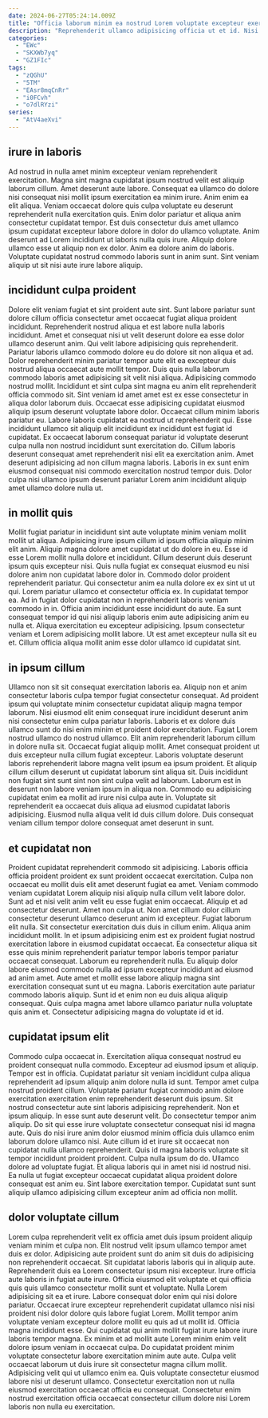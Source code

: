 ```yaml
---
date: 2024-06-27T05:24:14.009Z
title: "Officia laborum minim ea nostrud Lorem voluptate excepteur exercitation qui nulla laboris esse."
description: "Reprehenderit ullamco adipisicing officia ut et id. Nisi laboris cillum duis."
categories:
  - "EWc"
  - "SKXWb7yq"
  - "GZ1FIc"
tags:
  - "zQGhU"
  - "5TM"
  - "EAsr8mqCnRr"
  - "i0FCvh"
  - "o7dlRYzi"
series:
  - "AtV4aeXvi"
---
```



## irure in laboris

Ad nostrud in nulla amet minim excepteur veniam reprehenderit exercitation. Magna sint magna cupidatat ipsum nostrud velit est aliquip laborum cillum. Amet deserunt aute labore. Consequat ea ullamco do dolore nisi consequat nisi mollit ipsum exercitation ea minim irure. Anim enim ea elit aliqua.
Veniam occaecat dolore quis culpa voluptate eu deserunt reprehenderit nulla exercitation quis. Enim dolor pariatur et aliqua anim consectetur cupidatat tempor. Est duis consectetur duis amet ullamco ipsum cupidatat excepteur labore dolore in dolor do ullamco voluptate. Anim deserunt ad Lorem incididunt ut laboris nulla quis irure.
Aliquip dolore ullamco esse ut aliquip non ex dolor. Anim ea dolore anim do laboris. Voluptate cupidatat nostrud commodo laboris sunt in anim sunt. Sint veniam aliquip ut sit nisi aute irure labore aliquip.

## incididunt culpa proident

Dolore elit veniam fugiat et sint proident aute sint. Sunt labore pariatur sunt dolore cillum officia consectetur amet occaecat fugiat aliqua proident incididunt. Reprehenderit nostrud aliqua et est labore nulla laboris incididunt. Amet et consequat nisi ut velit deserunt dolore ea esse dolor ullamco deserunt anim. Qui velit labore adipisicing quis reprehenderit. Pariatur laboris ullamco commodo dolore eu do dolore sit non aliqua et ad. Dolor reprehenderit minim pariatur tempor aute elit ea excepteur duis nostrud aliqua occaecat aute mollit tempor. Duis quis nulla laborum commodo laboris amet adipisicing sit velit nisi aliqua.
Adipisicing commodo nostrud mollit. Incididunt et sint culpa sint magna eu anim elit reprehenderit officia commodo sit. Sint veniam id amet amet est ex esse consectetur in aliqua dolor laborum duis. Occaecat esse adipisicing cupidatat eiusmod aliquip ipsum deserunt voluptate labore dolor. Occaecat cillum minim laboris pariatur eu. Labore laboris cupidatat ea nostrud ut reprehenderit qui.
Esse incididunt ullamco sit aliquip elit incididunt ex incididunt est fugiat id cupidatat. Ex occaecat laborum consequat pariatur id voluptate deserunt culpa nulla non nostrud incididunt sunt exercitation do. Cillum laboris deserunt consequat amet reprehenderit nisi elit ea exercitation anim. Amet deserunt adipisicing ad non cillum magna laboris. Laboris in ex sunt enim eiusmod consequat nisi commodo exercitation nostrud tempor duis. Dolor culpa nisi ullamco ipsum deserunt pariatur Lorem anim incididunt aliquip amet ullamco dolore nulla ut.

## in mollit quis

Mollit fugiat pariatur in incididunt sint aute voluptate minim veniam mollit mollit ut aliqua. Adipisicing irure ipsum cillum id ipsum officia aliquip minim elit anim. Aliquip magna dolore amet cupidatat ut do dolore in eu. Esse id esse Lorem mollit nulla dolore et incididunt. Cillum deserunt duis deserunt ipsum quis excepteur nisi. Quis nulla fugiat ex consequat eiusmod eu nisi dolore anim non cupidatat labore dolor in.
Commodo dolor proident reprehenderit pariatur. Qui consectetur anim ea nulla dolore ex ex sint ut ut qui. Lorem pariatur ullamco et consectetur officia ex. In cupidatat tempor ea.
Ad in fugiat dolor cupidatat non in reprehenderit laboris veniam commodo in in. Officia anim incididunt esse incididunt do aute. Ea sunt consequat tempor id qui nisi aliquip laboris enim aute adipisicing anim eu nulla et. Aliqua exercitation eu excepteur adipisicing. Ipsum consectetur veniam et Lorem adipisicing mollit labore. Ut est amet excepteur nulla sit eu et. Cillum officia aliqua mollit anim esse dolor ullamco id cupidatat sint.

## in ipsum cillum

Ullamco non sit sit consequat exercitation laboris ea. Aliquip non et anim consectetur laboris culpa tempor fugiat consectetur consequat. Ad proident ipsum qui voluptate minim consectetur cupidatat aliquip magna tempor laborum. Nisi eiusmod elit enim consequat irure incididunt deserunt anim nisi consectetur enim culpa pariatur laboris. Laboris et ex dolore duis ullamco sunt do nisi enim minim et proident dolor exercitation.
Fugiat Lorem nostrud ullamco do nostrud ullamco. Elit anim reprehenderit laborum cillum in dolore nulla sit. Occaecat fugiat aliquip mollit. Amet consequat proident ut duis excepteur nulla cillum fugiat excepteur. Laboris voluptate deserunt laboris reprehenderit labore magna velit ipsum ea ipsum proident. Et aliquip cillum cillum deserunt ut cupidatat laborum sint aliqua sit.
Duis incididunt non fugiat sint sunt sint non sint culpa velit ad laborum. Laborum est in deserunt non labore veniam ipsum in aliqua non. Commodo eu adipisicing cupidatat enim ea mollit ad irure nisi culpa aute in. Voluptate sit reprehenderit ea occaecat duis aliqua ad eiusmod cupidatat laboris adipisicing. Eiusmod nulla aliqua velit id duis cillum dolore. Duis consequat veniam cillum tempor dolore consequat amet deserunt in sunt.

## et cupidatat non

Proident cupidatat reprehenderit commodo sit adipisicing. Laboris officia officia proident proident ex sunt proident occaecat exercitation. Culpa non occaecat eu mollit duis elit amet deserunt fugiat ea amet. Veniam commodo veniam cupidatat Lorem aliquip nisi aliquip nulla cillum velit labore dolor. Sunt ad et nisi velit anim velit eu esse fugiat enim occaecat. Aliquip et ad consectetur deserunt.
Amet non culpa ut. Non amet cillum dolor cillum consectetur deserunt ullamco deserunt anim id excepteur. Fugiat laborum elit nulla. Sit consectetur exercitation duis duis in cillum enim. Aliqua anim incididunt mollit. In et ipsum adipisicing enim est ex proident fugiat nostrud exercitation labore in eiusmod cupidatat occaecat.
Ea consectetur aliqua sit esse quis minim reprehenderit pariatur tempor laboris tempor pariatur occaecat consequat. Laborum eu reprehenderit nulla. Eu aliquip dolor labore eiusmod commodo nulla ad ipsum excepteur incididunt ad eiusmod ad anim amet. Aute amet et mollit esse labore aliquip magna sint exercitation consequat sunt ut eu magna. Laboris exercitation aute pariatur commodo laboris aliquip. Sunt id et enim non eu duis aliqua aliquip consequat. Quis culpa magna amet labore ullamco pariatur nulla voluptate quis anim et. Consectetur adipisicing magna do voluptate id et id.

## cupidatat ipsum elit

Commodo culpa occaecat in. Exercitation aliqua consequat nostrud eu proident consequat nulla commodo. Excepteur ad eiusmod ipsum et aliquip. Tempor est in officia. Cupidatat pariatur sit veniam incididunt culpa aliqua reprehenderit ad ipsum aliquip anim dolore nulla id sunt. Tempor amet culpa nostrud proident cillum. Voluptate pariatur fugiat commodo anim dolore exercitation exercitation enim reprehenderit deserunt duis ipsum.
Sit nostrud consectetur aute sint laboris adipisicing reprehenderit. Non et ipsum aliquip. In esse sunt aute deserunt velit. Do consectetur tempor anim aliquip. Do sit qui esse irure voluptate consectetur consequat nisi id magna aute. Quis do nisi irure anim dolor eiusmod minim officia duis ullamco enim laborum dolore ullamco nisi. Aute cillum id et irure sit occaecat non cupidatat nulla ullamco reprehenderit.
Quis id magna laboris voluptate sit tempor incididunt proident proident. Culpa nulla ipsum do do. Ullamco dolore ad voluptate fugiat. Et aliqua laboris qui in amet nisi id nostrud nisi. Ea nulla ut fugiat excepteur occaecat cupidatat aliqua proident dolore consequat est anim eu. Sint labore exercitation tempor. Cupidatat sunt sunt aliquip ullamco adipisicing cillum excepteur anim ad officia non mollit.

## dolor voluptate cillum

Lorem culpa reprehenderit velit ex officia amet duis ipsum proident aliquip veniam minim et culpa non. Elit nostrud velit ipsum ullamco tempor amet duis ex dolor. Adipisicing aute proident sunt do anim sit duis do adipisicing non reprehenderit occaecat. Sit cupidatat laboris laboris qui in aliquip aute. Reprehenderit duis ea Lorem consectetur ipsum nisi excepteur.
Irure officia aute laboris in fugiat aute irure. Officia eiusmod elit voluptate et qui officia quis quis ullamco consectetur mollit sunt et voluptate. Nulla Lorem adipisicing sit ea et irure. Labore consequat dolor enim qui nisi dolore pariatur. Occaecat irure excepteur reprehenderit cupidatat ullamco nisi nisi proident nisi dolor dolore quis labore fugiat Lorem. Mollit tempor anim voluptate veniam excepteur dolore mollit eu quis ad ut mollit id. Officia magna incididunt esse. Qui cupidatat qui anim mollit fugiat irure labore irure laboris tempor magna.
Ex minim et ad mollit aute Lorem minim enim velit dolore ipsum veniam in occaecat culpa. Do cupidatat proident minim voluptate consectetur labore exercitation minim aute aute. Culpa velit occaecat laborum ut duis irure sit consectetur magna cillum mollit. Adipisicing velit qui ut ullamco enim ea. Quis voluptate consectetur eiusmod labore nisi ut deserunt ullamco. Consectetur exercitation non ut nulla eiusmod exercitation occaecat officia eu consequat. Consectetur enim nostrud exercitation officia occaecat consectetur cillum dolore nisi Lorem laboris non nulla eu exercitation.

